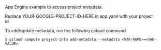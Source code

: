 App Engine example to access project metadata.

Replace YOUR-GOOGLE-PROJECT-ID-HERE in app.yaml with your project id

To add/update metadata, run the following gcloud command

```
$ gcloud compute project-info add-metadata --metadata <VAR-NAME>=<VAR-VALUE>
```
